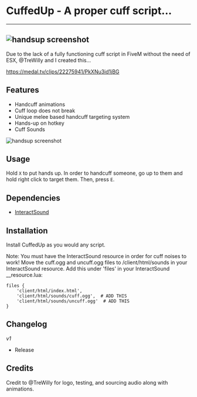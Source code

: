 # CuffedUp - A proper cuff script...
------------
![handsup screenshot](https://i.imgur.com/L1iUxzR.png)
------------
Due to the lack of a fully functioning cuff script in FiveM without the need of ESX, @TreWilly and I created this...

https://medal.tv/clips/22275941/PkXNu3id1jBG


## Features
* Handcuff animations
* Cuff loop does not break
* Unique melee based handcuff targeting system
* Hands-up on hotkey
* Cuff Sounds

![handsup screenshot](https://i.imgur.com/3hSlF82.png)

## Usage
Hold ``X`` to put hands up.
In order to handcuff someone, go up to them and hold right click to target them. Then, press ``E``.

## Dependencies
* [InteractSound](https://forum.cfx.re/t/release-play-custom-sounds-for-interactions/8282)

## Installation
Install CuffedUp as you would any script.

Note: You must have the InteractSound resource in order for cuff noises to work! Move the cuff.ogg and uncuff.ogg files to /client/html/sounds in your InteractSound resource. Add this under 'files' in your InteractSound __resource.lua:
```
files {
    'client/html/index.html',
    'client/html/sounds/cuff.ogg',  # ADD THIS
    'client/html/sounds/uncuff.ogg'  # ADD THIS
}
```

## Changelog
*v1*
* Release

## Credits
Credit to @TreWilly for logo, testing, and sourcing audio along with animations.